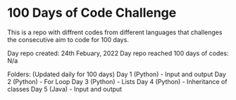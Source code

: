 # 100 Days of Code Challenge
This is a repo with diffrent codes from different languages that challenges the consecutive aim to code for 100 days.

Day repo created: 24th Febuary, 2022
Day repo reached 100 days of codes: N/a

Folders: (Updated daily for 100 days)
Day 1 (Python) - Input and output
Day 2 (Python) - For Loop
Day 3 (Python) - Lists
Day 4 (Python) - Inheritance of classes
Day 5 (Java) - Input and output